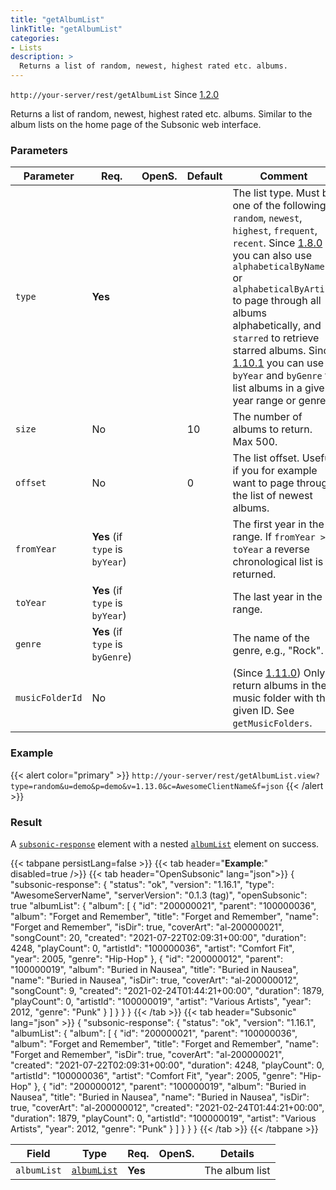 ```yaml
---
title: "getAlbumList"
linkTitle: "getAlbumList"
categories:
- Lists
description: >
  Returns a list of random, newest, highest rated etc. albums.
---
```


`http://your-server/rest/getAlbumList` Since [1.2.0](../../subsonic-versions)

Returns a list of random, newest, highest rated etc. albums. Similar to the album lists on the home page of the Subsonic web interface.

### Parameters

| Parameter | Req. | OpenS. | Default | Comment |
| --- | --- | --- | --- | --- |
| `type` | **Yes** |   |  | The list type. Must be one of the following: `random`, `newest`, `highest`, `frequent`, `recent`. Since [1.8.0](../../subsonic-versions) you can also use `alphabeticalByName` or `alphabeticalByArtist` to page through all albums alphabetically, and `starred` to retrieve starred albums. Since [1.10.1](../../subsonic-versions) you can use `byYear` and `byGenre` to list albums in a given year range or genre. |
| `size` | No  | |10  | The number of albums to return. Max 500. |
| `offset` | No  || 0   | The list offset. Useful if you for example want to page through the list of newest albums. |
| `fromYear` | **Yes** (if `type` is `byYear`) |  |   | The first year in the range. If `fromYear > toYear` a reverse chronological list is returned. |
| `toYear` | **Yes** (if `type` is `byYear`) | |  | The last year in the range. |
| `genre` | **Yes** (if `type` is `byGenre`) | |  | The name of the genre, e.g., "Rock". |
| `musicFolderId` | No  | |  | (Since [1.11.0](../../subsonic-versions)) Only return albums in the music folder with the given ID. See `getMusicFolders`. |

### Example

{{< alert color="primary" >}} `http://your-server/rest/getAlbumList.view?type=random&u=demo&p=demo&v=1.13.0&c=AwesomeClientName&f=json` {{< /alert >}}

### Result

A [`subsonic-response`](../../responses/subsonic-response) element with a nested [`albumList`](../../responses/albumlist) element on success.

{{< tabpane persistLang=false >}}
{{< tab header="**Example**:" disabled=true />}}
{{< tab header="OpenSubsonic" lang="json">}}
{
  "subsonic-response": {
    "status": "ok",
    "version": "1.16.1",
    "type": "AwesomeServerName",
    "serverVersion": "0.1.3 (tag)",
    "openSubsonic": true
    "albumList": {
      "album": [
        {
          "id": "200000021",
          "parent": "100000036",
          "album": "Forget and Remember",
          "title": "Forget and Remember",
          "name": "Forget and Remember",
          "isDir": true,
          "coverArt": "al-200000021",
          "songCount": 20,
          "created": "2021-07-22T02:09:31+00:00",
          "duration": 4248,
          "playCount": 0,
          "artistId": "100000036",
          "artist": "Comfort Fit",
          "year": 2005,
          "genre": "Hip-Hop"
        },
        {
          "id": "200000012",
          "parent": "100000019",
          "album": "Buried in Nausea",
          "title": "Buried in Nausea",
          "name": "Buried in Nausea",
          "isDir": true,
          "coverArt": "al-200000012",
          "songCount": 9,
          "created": "2021-02-24T01:44:21+00:00",
          "duration": 1879,
          "playCount": 0,
          "artistId": "100000019",
          "artist": "Various Artists",
          "year": 2012,
          "genre": "Punk"
        }
      ]
    }
  }
}
{{< /tab >}}
{{< tab header="Subsonic" lang="json" >}}
{
  "subsonic-response": {
    "status": "ok",
    "version": "1.16.1",
    "albumList": {
      "album": [
        {
          "id": "200000021",
          "parent": "100000036",
          "album": "Forget and Remember",
          "title": "Forget and Remember",
          "name": "Forget and Remember",
          "isDir": true,
          "coverArt": "al-200000021",
          "created": "2021-07-22T02:09:31+00:00",
          "duration": 4248,
          "playCount": 0,
          "artistId": "100000036",
          "artist": "Comfort Fit",
          "year": 2005,
          "genre": "Hip-Hop"
        },
        {
          "id": "200000012",
          "parent": "100000019",
          "album": "Buried in Nausea",
          "title": "Buried in Nausea",
          "name": "Buried in Nausea",
          "isDir": true,
          "coverArt": "al-200000012",
          "created": "2021-02-24T01:44:21+00:00",
          "duration": 1879,
          "playCount": 0,
          "artistId": "100000019",
          "artist": "Various Artists",
          "year": 2012,
          "genre": "Punk"
        }
      ]
    }
  }
}
{{< /tab >}}
{{< /tabpane >}}

| Field |  Type | Req. | OpenS. | Details |
| --- | --- | --- | --- | --- |
| `albumList` | [`albumList`](../../responses/albumlist) | **Yes** |   | The album list |
